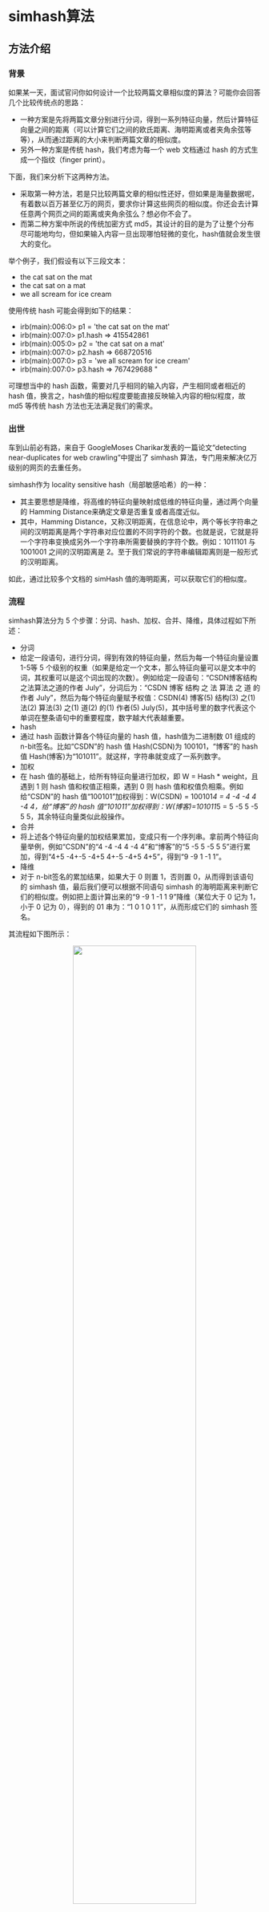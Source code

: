 
# simhash算法

## 方法介绍

### 背景

如果某一天，面试官问你如何设计一个比较两篇文章相似度的算法？可能你会回答几个比较传统点的思路：
 - 一种方案是先将两篇文章分别进行分词，得到一系列特征向量，然后计算特征向量之间的距离（可以计算它们之间的欧氏距离、海明距离或者夹角余弦等等），从而通过距离的大小来判断两篇文章的相似度。
 - 另外一种方案是传统 hash，我们考虑为每一个 web 文档通过 hash 的方式生成一个指纹（finger print）。

下面，我们来分析下这两种方法。
- 采取第一种方法，若是只比较两篇文章的相似性还好，但如果是海量数据呢，有着数以百万甚至亿万的网页，要求你计算这些网页的相似度。你还会去计算任意两个网页之间的距离或夹角余弦么？想必你不会了。
- 而第二种方案中所说的传统加密方式 md5，其设计的目的是为了让整个分布尽可能地均匀，但如果输入内容一旦出现哪怕轻微的变化，hash值就会发生很大的变化。

举个例子，我们假设有以下三段文本：

- the cat sat on the mat
- the cat sat on a mat
- we all scream for ice cream

使用传统 hash 可能会得到如下的结果：
 - irb(main):006:0> p1 = 'the cat sat on the mat'
- irb(main):007:0> p1.hash => 415542861
 - irb(main):005:0> p2 = 'the cat sat on a mat'
- irb(main):007:0> p2.hash  => 668720516
 - irb(main):007:0> p3 = 'we all scream for ice cream'
- irb(main):007:0> p3.hash => 767429688 "

可理想当中的 hash 函数，需要对几乎相同的输入内容，产生相同或者相近的 hash 值，换言之，hash值的相似程度要能直接反映输入内容的相似程度，故 md5 等传统 hash 方法也无法满足我们的需求。

### 出世

车到山前必有路，来自于 GoogleMoses Charikar发表的一篇论文“detecting near-duplicates for web crawling”中提出了 simhash 算法，专门用来解决亿万级别的网页的去重任务。

simhash作为 locality sensitive hash（局部敏感哈希）的一种：
 - 其主要思想是降维，将高维的特征向量映射成低维的特征向量，通过两个向量的 Hamming Distance来确定文章是否重复或者高度近似。
- 其中，Hamming Distance，又称汉明距离，在信息论中，两个等长字符串之间的汉明距离是两个字符串对应位置的不同字符的个数。也就是说，它就是将一个字符串变换成另外一个字符串所需要替换的字符个数。例如：1011101 与 1001001 之间的汉明距离是 2。至于我们常说的字符串编辑距离则是一般形式的汉明距离。

如此，通过比较多个文档的 simHash 值的海明距离，可以获取它们的相似度。

### 流程

simhash算法分为 5 个步骤：分词、hash、加权、合并、降维，具体过程如下所述：
 - 分词
- 给定一段语句，进行分词，得到有效的特征向量，然后为每一个特征向量设置 1-5等 5 个级别的权重（如果是给定一个文本，那么特征向量可以是文本中的词，其权重可以是这个词出现的次数）。例如给定一段语句：“CSDN博客结构之法算法之道的作者 July”，分词后为：“CSDN 博客 结构 之 法 算法 之 道 的 作者 July”，然后为每个特征向量赋予权值：CSDN(4) 博客(5) 结构(3) 之(1) 法(2) 算法(3) 之(1) 道(2) 的(1) 作者(5) July(5)，其中括号里的数字代表这个单词在整条语句中的重要程度，数字越大代表越重要。
 - hash
- 通过 hash 函数计算各个特征向量的 hash 值，hash值为二进制数 01 组成的 n-bit签名。比如“CSDN”的 hash 值 Hash(CSDN)为 100101，“博客”的 hash 值 Hash(博客)为“101011”。就这样，字符串就变成了一系列数字。
 - 加权
- 在 hash 值的基础上，给所有特征向量进行加权，即 W = Hash * weight，且遇到 1 则 hash 值和权值正相乘，遇到 0 则 hash 值和权值负相乘。例如给“CSDN”的 hash 值“100101”加权得到：W(CSDN) = 100101*4 = 4 -4 -4 4 -4 4，给“博客”的 hash 值“101011”加权得到：W(博客)=101011*5 = 5 -5 5 -5 5 5，其余特征向量类似此般操作。
 - 合并
- 将上述各个特征向量的加权结果累加，变成只有一个序列串。拿前两个特征向量举例，例如“CSDN”的“4 -4 -4 4 -4 4”和“博客”的“5 -5 5 -5 5 5”进行累加，得到“4+5 -4+-5 -4+5 4+-5 -4+5 4+5”，得到“9 -9 1 -1 1”。
 - 降维
- 对于 n-bit签名的累加结果，如果大于 0 则置 1，否则置 0，从而得到该语句的 simhash 值，最后我们便可以根据不同语句 simhash 的海明距离来判断它们的相似度。例如把上面计算出来的“9 -9 1 -1 1 9”降维（某位大于 0 记为 1，小于 0 记为 0），得到的 01 串为：“1 0 1 0 1 1”，从而形成它们的 simhash 签名。

其流程如下图所示：

<p align="center">
    <img width="70%" height="70%" src="http://images.iterate.site/blog/image/180803/f197AA58H4.png?imageslim">
</p>


### 应用

 - 每篇文档得到 SimHash 签名值后，接着计算两个签名的海明距离即可。根据经验值，对 64 位的 SimHash值，海明距离在 3 以内的可认为相似度比较高。
- 海明距离的求法：异或时，只有在两个比较的位不同时其结果是 1 ，否则结果为 0，两个二进制“异或”后得到 1 的个数即为海明距离的大小。

举个例子，上面我们计算到的“CSDN博客”的 simhash 签名值为“1 0 1 0 1 1”，假定我们计算出另外一个短语的签名值为“1 0 1 0 0 0”，那么根据异或规则，我们可以计算出这两个签名的海明距离为 2，从而判定这两个短语的相似度是比较高的。

换言之，现在问题转换为：对于 64 位的 SimHash 值，我们只要找到海明距离在 3 以内的所有签名，即可找出所有相似的短语。

但关键是，如何将其扩展到海量数据呢？譬如如何在海量的样本库中查询与其海明距离在 3 以内的记录呢？

 - 一种方案是查找待查询文本的 64 位 simhash code的所有 3 位以内变化的组合
- 大约需要四万多次的查询。
 - 另一种方案是预生成库中所有样本 simhash code的 3 位变化以内的组合
- 大约需要占据 4 万多倍的原始空间。

这两种方案，要么时间复杂度高，要么空间复杂度复杂，能否有一种方案可以达到时空复杂度的绝佳平衡呢？答案是肯定的：

- 我们可以把 64 位的二进制 simhash 签名均分成 4 块，每块 16 位。根据鸽巢原理（也称抽屉原理），如果两个签名的海明距离在 3 以内，它们必有一块完全相同。如下图所示：
<p align="center">
    <img width="70%" height="70%" src="http://images.iterate.site/blog/image/180803/61AceDK34J.png?imageslim">
</p>
- 然后把分成的 4 块中的每一个块分别作为前 16 位来进行查找，建倒排索引。

具体如下图所示：

<p align="center">
    <img width="70%" height="70%" src="http://images.iterate.site/blog/image/180803/AkAaHC1590.png?imageslim">
</p>

如此，如果样本库中存有 2^34（差不多 10 亿）的 simhash 签名，则每个 table 返回 2^(34-16)=262144个候选结果，大大减少了海明距离的计算成本。
 - 假设数据是均匀分布，16位的数据，产生的像限为 2^16个，则平均每个像限分布的文档数则为 2^34/2^16 = 2^(34-16)) ，四个块返回的总结果数为 4* 262144 （大概 100 万）。
- 这样，原本需要比较 10 亿次，经过索引后，大概只需要处理 100 万次。

（部分内容及图片参考自：http://grunt1223.iteye.com/blog/964564 ，后续图片会全部重画）


## 问题实例

待续。

@复旦李斌：simhash不是 google 发明的，是 princeton 的人早在 stoc02 上发表的。google在 www07 上的那篇论文只是在网页查重上应用了下。事实上 www07 中的算法是 stoc02 中随机超平面的一个极其巧妙的实现，bit差异的期望正好等于原姶向量的余弦。
